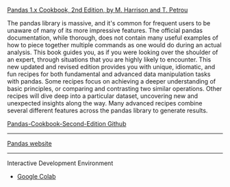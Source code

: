 [Pandas 1.x Cookbook, 2nd Edition, by M. Harrison and T. Petrou](https://www.packtpub.com/product/pandas-1x-cookbook-second-edition/9781839213106)

The pandas library is massive, and it's common for frequent users to be unaware of many of its more impressive features. The official pandas documentation, while thorough, does not contain many useful examples of how to piece together multiple commands as one would do during an actual analysis. This book guides you, as if you were looking over the shoulder of an expert, through situations that you are highly likely to encounter. This new updated and revised edition provides you with unique, idiomatic, and fun recipes for both fundamental and advanced data manipulation tasks with pandas. Some recipes focus on achieving a deeper understanding of basic principles, or comparing and contrasting two similar operations. Other recipes will dive deep into a particular dataset, uncovering new and unexpected insights along the way. Many advanced recipes combine several different features across the pandas library to generate results.

[Pandas-Cookbook-Second-Edition Github](https://github.com/PacktPublishing/Pandas-Cookbook-Second-Edition)

- - - -

[Pandas website](https://pandas.pydata.org)

- - - -

Interactive Development Environment

* [Google Colab](https://colab.research.google.com/)
